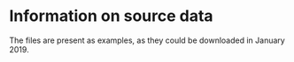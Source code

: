 # Information on source data

The files are present as examples, as they could be downloaded in January 2019.

